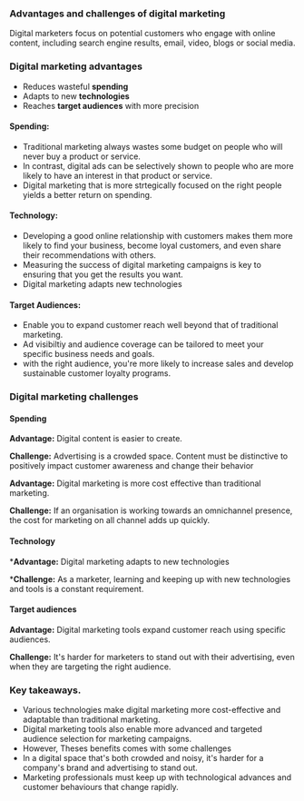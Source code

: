 ### Advantages and challenges of digital marketing
Digital marketers focus on potential customers who engage with online content, including search engine results, email, video, blogs or social media.

### Digital marketing advantages
- Reduces wasteful **spending**
- Adapts to new **technologies**
- Reaches **target audiences** with more precision

#### Spending:
- Traditional marketing always wastes some budget on people who will never buy a product or service.
- In contrast, digital ads can be selectively shown to people who are more likely to have an interest in that product or service.
- Digital marketing that is more strtegically focused on the right people yields a better return on spending.

#### Technology:
- Developing a good online relationship with customers makes them more likely to find your business, become loyal customers, and even share their recommendations with others.
- Measuring the success of digital marketing campaigns is key to ensuring that you get the results you want.
- Digital marketing adapts new technologies

#### Target Audiences:
- Enable you to expand customer reach well beyond that of traditional marketing.
- Ad visibiltiy and audience coverage can be tailored to meet your specific business needs and goals.
- with the right audience, you're more likely to increase sales and develop sustainable customer loyalty programs.


### Digital marketing challenges

#### Spending

**Advantage:**
Digital content is easier to create.

**Challenge:**
Advertising is a crowded space.
Content must be distinctive to positively impact customer awareness and change their behavior

**Advantage:**
Digital marketing is more cost effective than traditional marketing.

**Challenge:**
If an organisation is working towards an omnichannel presence, the cost for marketing on all channel adds up quickly.


#### Technology

***Advantage:**
Digital marketing adapts to new technologies

***Challenge:**
As a marketer, learning and keeping up with new technologies and tools is a constant requirement.

#### Target audiences

**Advantage:**
Digital marketing tools expand customer reach using specific audiences.

**Challenge:**
It's harder for marketers to stand out with their advertising, even when they are targeting the right audience.


### Key takeaways.
- Various technologies make digital marketing more cost-effective and adaptable than traditional marketing.
- Digital marketing tools also enable more advanced and targeted audience selection for marketing campaigns. 
- However, Theses benefits comes with some challenges
- In a digital space that's both crowded and noisy, it's harder for a company's brand and advertising to stand out.
- Marketing professionals must keep up with technological advances and customer behaviours that change rapidly.